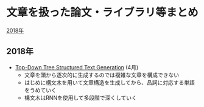 # 文章を扱った論文・ライブラリ等まとめ

[2018年](#2018年)

## 2018年

- [Top-Down Tree Structured Text Generation](https://arxiv.org/abs/1808.04865) (4月)
  - 文章を頭から逐次的に生成するのでは複雑な文章を構成できない
  - はじめに構文木を用いて文章構造を生成してから、品詞に対応する単語をうめていく
  - 構文木はRNNを使用して多段階で深くしていく
